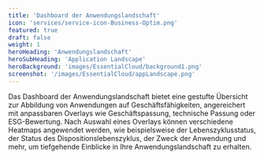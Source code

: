 ```yaml
---
title: 'Dashboard der Anwendungslandschaft'
icon: 'services/service-icon-Business-Optim.png'
featured: true
draft: false
weight: 1
heroHeading: 'Anwendungslandschaft'
heroSubHeading: 'Application Landscape'
heroBackground: 'images/EssentialCloud/background1.png'
screenshot: '/images/EssentialCloud/appLandscape.png'  
---
```

Das Dashboard der Anwendungslandschaft bietet eine gestufte Übersicht zur Abbildung von Anwendungen auf Geschäftsfähigkeiten, angereichert mit anpassbaren Overlays wie Geschäftspassung, technische Passung oder ESG-Bewertung. Nach Auswahl eines Overlays können verschiedene Heatmaps angewendet werden, wie beispielsweise der Lebenszyklusstatus, der Status des Dispositionslebenszyklus, der Zweck der Anwendung und mehr, um tiefgehende Einblicke in Ihre Anwendungslandschaft zu erhalten.
